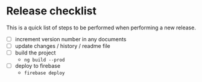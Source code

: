 # Release checklist

This is a quick list of steps to be performed when performing a new release.

- [ ] increment version number in any documents
- [ ] update changes / history / readme file
- [ ] build the project
  - `ng build --prod`
- [ ] deploy to firebase
  - `firebase deploy`
